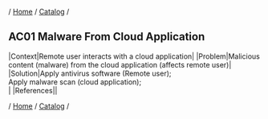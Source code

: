 / [Home](/acctp/) / [Catalog](/acctp/catalog.html) /

## AC01 Malware From Cloud Application

|Context|Remote user interacts with a cloud application|
|Problem|Malicious content (malware) from the cloud application (affects remote user)|
|Solution|Apply antivirus software (Remote user);<br /> Apply malware scan (cloud application);<br />|
|References||

/ [Home](/acctp/) / [Catalog](/acctp/catalog.html) /
